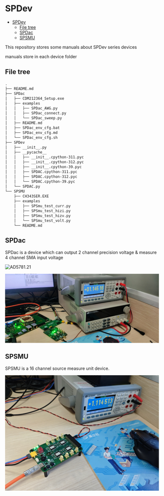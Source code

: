# SPDev

- [SPDev](#spdev)
  - [File tree](#file-tree)
  - [SPDac](#spdac)
  - [SPSMU](#spsmu)

This repository stores some manuals about SPDev series devices 

manuals store in each device folder

## File tree
    .
    ├── README.md
    ├── SPDac
    │   ├── CDM212364_Setup.exe
    │   ├── examples
    │   │   ├── SPDac_AWG.py
    │   │   ├── SPDac_connect.py
    │   │   └── SPDac_sweep.py
    │   ├── README.md
    │   ├── SPDac_env_cfg.bat
    │   ├── SPDac_env_cfg.md
    │   └── SPDac_env_cfg.sh
    ├── SPDev
    │   ├── __init__.py
    │   ├── __pycache__
    │   │   ├── __init__.cpython-311.pyc
    │   │   ├── __init__.cpython-312.pyc
    │   │   ├── __init__.cpython-39.pyc
    │   │   ├── SPDAC.cpython-311.pyc
    │   │   ├── SPDAC.cpython-312.pyc
    │   │   └── SPDAC.cpython-39.pyc
    │   └── SPDAC.py
    └── SPSMU
        ├── CH343SER.EXE
        ├── examples
        │   ├── SPSmu_test_curr.py
        │   ├── SPSmu_test_hizi.py
        │   ├── SPSmu_test_hizv.py
        │   └── SPSmu_test_volt.py
        └── README.md

## SPDac

SPDac is a device which can output 2 channel precision voltage & measure 4 channel SMA input voltage

![AD5781.21](./assets/AD5781.21.png)

![IMG_20240311_212338](./assets/IMG_20240311_212338.jpg)

## SPSMU

SPSMU is a 16 channel source measure unit device.

![IMG_20240615_110457](./assets/IMG_20240615_110457.jpg)
